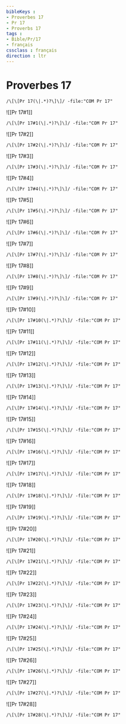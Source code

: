 ```yaml
---
bibleKeys : 
- Proverbes 17
- Pr 17
- Proverbs 17
tags : 
- Bible/Pr/17
- français
cssclass : français
direction : ltr
---
```


# Proverbes 17

```query
/\[\[Pr 17(\|.*)?\]\]/ -file:"COM Pr 17"
```



![[Pr 17#1]]

```query
/\[\[Pr 17#1(\|.*)?\]\]/ -file:"COM Pr 17"
```

![[Pr 17#2]]

```query
/\[\[Pr 17#2(\|.*)?\]\]/ -file:"COM Pr 17"
```

![[Pr 17#3]]

```query
/\[\[Pr 17#3(\|.*)?\]\]/ -file:"COM Pr 17"
```

![[Pr 17#4]]

```query
/\[\[Pr 17#4(\|.*)?\]\]/ -file:"COM Pr 17"
```

![[Pr 17#5]]

```query
/\[\[Pr 17#5(\|.*)?\]\]/ -file:"COM Pr 17"
```

![[Pr 17#6]]

```query
/\[\[Pr 17#6(\|.*)?\]\]/ -file:"COM Pr 17"
```

![[Pr 17#7]]

```query
/\[\[Pr 17#7(\|.*)?\]\]/ -file:"COM Pr 17"
```

![[Pr 17#8]]

```query
/\[\[Pr 17#8(\|.*)?\]\]/ -file:"COM Pr 17"
```

![[Pr 17#9]]

```query
/\[\[Pr 17#9(\|.*)?\]\]/ -file:"COM Pr 17"
```

![[Pr 17#10]]

```query
/\[\[Pr 17#10(\|.*)?\]\]/ -file:"COM Pr 17"
```

![[Pr 17#11]]

```query
/\[\[Pr 17#11(\|.*)?\]\]/ -file:"COM Pr 17"
```

![[Pr 17#12]]

```query
/\[\[Pr 17#12(\|.*)?\]\]/ -file:"COM Pr 17"
```

![[Pr 17#13]]

```query
/\[\[Pr 17#13(\|.*)?\]\]/ -file:"COM Pr 17"
```

![[Pr 17#14]]

```query
/\[\[Pr 17#14(\|.*)?\]\]/ -file:"COM Pr 17"
```

![[Pr 17#15]]

```query
/\[\[Pr 17#15(\|.*)?\]\]/ -file:"COM Pr 17"
```

![[Pr 17#16]]

```query
/\[\[Pr 17#16(\|.*)?\]\]/ -file:"COM Pr 17"
```

![[Pr 17#17]]

```query
/\[\[Pr 17#17(\|.*)?\]\]/ -file:"COM Pr 17"
```

![[Pr 17#18]]

```query
/\[\[Pr 17#18(\|.*)?\]\]/ -file:"COM Pr 17"
```

![[Pr 17#19]]

```query
/\[\[Pr 17#19(\|.*)?\]\]/ -file:"COM Pr 17"
```

![[Pr 17#20]]

```query
/\[\[Pr 17#20(\|.*)?\]\]/ -file:"COM Pr 17"
```

![[Pr 17#21]]

```query
/\[\[Pr 17#21(\|.*)?\]\]/ -file:"COM Pr 17"
```

![[Pr 17#22]]

```query
/\[\[Pr 17#22(\|.*)?\]\]/ -file:"COM Pr 17"
```

![[Pr 17#23]]

```query
/\[\[Pr 17#23(\|.*)?\]\]/ -file:"COM Pr 17"
```

![[Pr 17#24]]

```query
/\[\[Pr 17#24(\|.*)?\]\]/ -file:"COM Pr 17"
```

![[Pr 17#25]]

```query
/\[\[Pr 17#25(\|.*)?\]\]/ -file:"COM Pr 17"
```

![[Pr 17#26]]

```query
/\[\[Pr 17#26(\|.*)?\]\]/ -file:"COM Pr 17"
```

![[Pr 17#27]]

```query
/\[\[Pr 17#27(\|.*)?\]\]/ -file:"COM Pr 17"
```

![[Pr 17#28]]

```query
/\[\[Pr 17#28(\|.*)?\]\]/ -file:"COM Pr 17"
```


